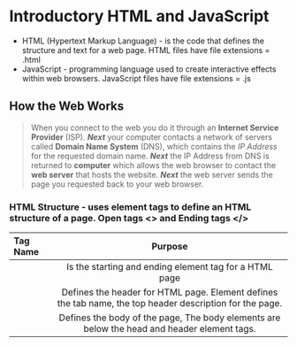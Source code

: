 # Introductory HTML and JavaScript
- HTML (Hypertext Markup Language) - is the code that defines the structure and text for a web page. HTML files have file extensions = .html
- JavaScript - programming language used to create interactive effects within web browsers. JavaScript files have file extensions = .js
## How the Web Works
> When you connect to the web you do it through an **Internet Service Provider** (ISP).
> ***Next*** your computer contacts a network of servers called **Domain Name System** (DNS), which contains the *IP Address* for the requested domain name.
> ***Next*** the IP Address from DNS is returned to **computer** which allows the web browser to contact the **web server** that hosts the website.
> ***Next*** the web server sends the page you requested back to your web browser.
### HTML Structure - uses element tags to define an HTML structure of a page. Open tags <> and Ending tags </>
|Tag Name | Purpose |
|:-------------|:----------------------------------------------------------------------------------------------------------:|
|<html></html> | Is the starting and ending element tag for a HTML page|
|<head></head> | Defines the header for HTML page. Element defines the tab name, the top header description for the page.|
|<body></body> | Defines the body of the page, The body elements are below the head and header element tags.|

